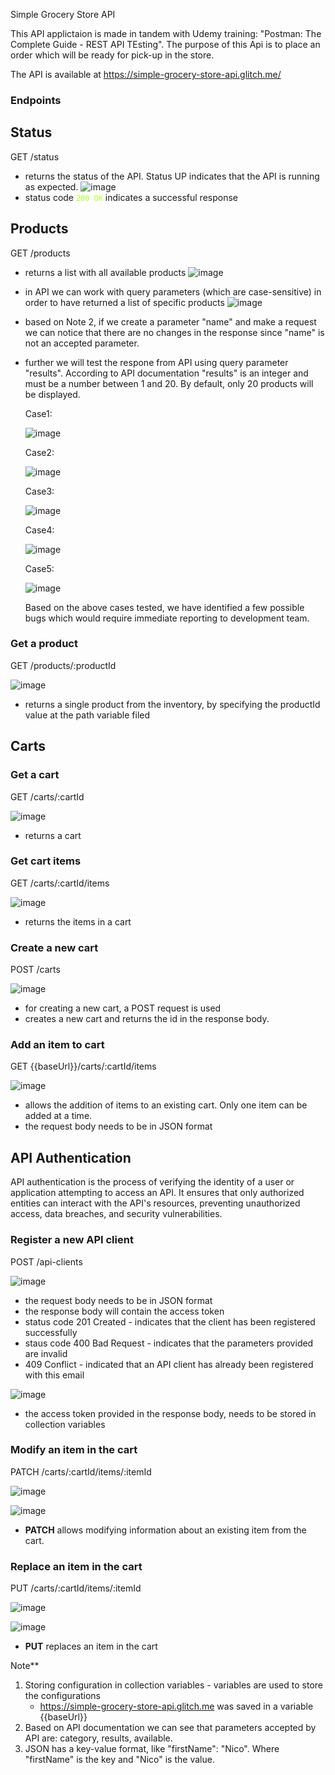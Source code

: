 Simple Grocery Store API

This API applictaion is made in tandem with Udemy training: "Postman: The Complete Guide - REST API TEsting".
The purpose of this Api is to place an order which will be ready for pick-up in the store.

The API is available at https://simple-grocery-store-api.glitch.me/

### Endpoints

## **Status**

GET /status
  -  returns the status of the API. Status UP indicates that the API is running as expected.
    ![image](https://github.com/user-attachments/assets/e4771fc2-a09f-4d37-b397-dd9e45c3d230)
  - status code <code style="color : greenyellow">200 OK</code> indicates a successful response
  

## **Products**

 GET /products
 
   -  returns a list with all available products
    ![image](https://github.com/user-attachments/assets/c5bb32ac-39b5-4614-b96b-395f1c079518)
  - in API we can work with query parameters (which are case-sensitive) in order to have returned a list of specific products
    ![image](https://github.com/user-attachments/assets/610087f5-031a-46e4-bdd4-5c399d76e52e)
  - based on Note 2, if we create a parameter "name" and make a request we can notice that there are no changes in the response since "name" is not an accepted parameter.
  - further we will test the respone from API using query parameter "results". According to API documentation "results" is an integer and must be a number between 1 and 20. By default, only 20 products will be displayed.
    
    Case1:
    
    ![image](https://github.com/user-attachments/assets/58b3a2ef-ba91-4c22-9a9b-fe694cc61fdd)
    
    Case2:

    ![image](https://github.com/user-attachments/assets/a495e4aa-6808-41e3-a28a-58a990290898)
    
    Case3:
    
    ![image](https://github.com/user-attachments/assets/0b3aed32-5711-4705-a6ea-73d548f0f151)
    
    Case4:
    
    ![image](https://github.com/user-attachments/assets/24254653-263f-4314-9464-dbdac1ca37d5)
    
    Case5:
    
    ![image](https://github.com/user-attachments/assets/c50a53b0-c249-4706-825e-6738cd9e3375)
    
    Based on the above cases tested, we have identified a few possible bugs which would require immediate reporting to development team. 

### Get a product

GET /products/:productId

![image](https://github.com/user-attachments/assets/4fcb4256-99c6-4744-89bc-38f13fc40007)

  - returns a single product from the inventory, by specifying the productId value at the path variable filed

## **Carts**

### Get a cart

GET /carts/:cartId

![image](https://github.com/user-attachments/assets/dc2e072c-5bca-4cf8-a0bb-cea6eb530e4d)

  - returns a cart

### Get cart items

GET /carts/:cartId/items

![image](https://github.com/user-attachments/assets/4fd18ee7-1dcb-40d8-8bc1-4737ba893965)

  - returns the items in a cart

### Create a new cart

POST /carts

![image](https://github.com/user-attachments/assets/2af32cee-11bd-47da-874d-3fb37bf15d1f)

  - for creating a new cart, a POST request is used
  - creates a new cart and returns the id in the response body.

### Add an item to cart

GET {{baseUrl}}/carts/:cartId/items

![image](https://github.com/user-attachments/assets/65d62920-93ec-4aab-9d94-34c5ee465889)

  - allows the addition of items to an existing cart. Only one item can be added at a time.
  - the request body needs to be in JSON format


## API Authentication

API authentication is the process of verifying the identity of a user or application attempting to access an API. It ensures that only authorized entities can interact with the API's resources, preventing unauthorized access, data breaches, and security vulnerabilities. 


### Register a new API client

POST /api-clients

![image](https://github.com/user-attachments/assets/4133f084-f641-4cc5-932b-fa2345555a48)


  - the request body needs to be in JSON format
  - the response body will contain the access token 
  - status code 201 Created - indicates that the client has been registered successfully
  - staus code 400 Bad Request - indicates that the parameters provided are invalid
  - 409 Conflict - indicated that an API client has already been registered with this email

    
![image](https://github.com/user-attachments/assets/c3db1641-d575-4966-9692-af4f8696b9f6)


  - the access token provided in the response body, needs to be stored in collection variables

### Modify an item in the cart

PATCH /carts/:cartId/items/:itemId

![image](https://github.com/user-attachments/assets/2048b2cd-6a9e-4fd9-9567-e4a520283ae1)


![image](https://github.com/user-attachments/assets/c3691b21-a621-46b8-a77a-e3a0ce929d74)

  - **PATCH** allows modifying information about an existing item from the cart.
    


### Replace an item in the cart 

PUT /carts/:cartId/items/:itemId


![image](https://github.com/user-attachments/assets/0e17bc38-7865-4239-b0a7-56920033d2b0)


![image](https://github.com/user-attachments/assets/acaa8282-20aa-4bdc-9527-5ce9ddb583f8)


  - **PUT** replaces an item in the cart
    

  Note**
1. Storing configuration in collection variables - variables are used to store the configurations
     - https://simple-grocery-store-api.glitch.me was saved in a variable {{baseUrl}}
2. Based on API documentation we can see that parameters accepted by API are: category, results, available.
3. JSON has a key-value format, like "firstName": "Nico". Where "firstName" is the key and "Nico" is the value. 
